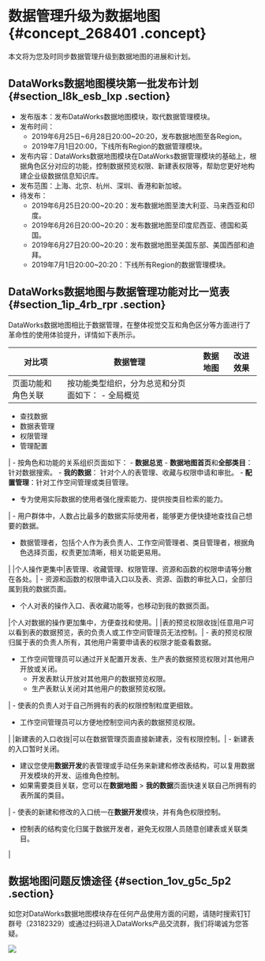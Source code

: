 # 数据管理升级为数据地图 {#concept_268401 .concept}

本文将为您及时同步数据管理升级到数据地图的进展和计划。

## DataWorks数据地图模块第一批发布计划 {#section_l8k_esb_lxp .section}

-   发布版本：发布DataWorks数据地图模块，取代数据管理模块。
-   发布时间：
    -   2019年6月25日~6月28日20:00~20:20，发布数据地图至各Region。
    -   2019年7月1日20:00，下线所有Region的数据管理模块。
-   发布内容：DataWorks数据地图模块在DataWorks数据管理模块的基础上，根据角色区分对应的功能，控制数据预览权限、新建表权限等，帮助您更好地构建企业级数据信息知识库。
-   发布范围：上海、北京、杭州、深圳、香港和新加坡。
-   待发布：
    -   2019年6月25日20:00~20:20：发布数据地图至澳大利亚、马来西亚和印度。
    -   2019年6月26日20:00~20:20：发布数据地图至印度尼西亚、德国和英国。
    -   2019年6月27日20:00~20:20：发布数据地图至美国东部、美国西部和迪拜。
    -   2019年7月1日20:00~20:20：下线所有Region的数据管理模块。

## DataWorks数据地图与数据管理功能对比一览表 {#section_1ip_4rb_rpr .section}

DataWorks数据地图相比于数据管理，在整体视觉交互和角色区分等方面进行了革命性的使用体验提升，详情如下表所示。

|对比项|数据管理|数据地图|改进效果|
|---|----|----|----|
|页面功能和角色关联|按功能类型组织，分为总览和分页面如下： -   全局概览
-   查找数据
-   数据表管理
-   权限管理
-   管理配置

 | -   按角色和功能的关系组织页面如下：
    -   **数据总览**
    -   **数据地图首页**和**全部类目**：针对数据搜索。
    -   **我的数据**： 针对个人的表管理、收藏与权限申请和审批。
    -   **配置管理**：针对工作空间管理或类目管理。
-   专为使用实际数据的使用者强化搜索能力、提供按类目检索的能力。

 | -   用户群体中，人数占比最多的数据实际使用者，能够更方便快捷地查找自己想要的数据。
-   数据管理者，包括个人作为表负责人、工作空间管理者、类目管理者，根据角色选择页面，权责更加清晰，相关功能更易用。

 |
|个人操作更集中|表管理、收藏管理、权限管理、资源和函数的权限申请等分散在各处。| -   资源和函数的权限申请入口以及表、资源、函数的审批入口，全部归属到我的数据页面。
-   个人对表的操作入口、表收藏功能等，也移动到我的数据页面。

 |个人对数据的操作更加集中，方便查找和使用。|
|表的预览权限收拢|任意用户可以看到表的数据预览，表的负责人或工作空间管理员无法控制。| -   表的预览权限归属于表的负责人所有，其他用户需要申请表的权限才能查看数据。
-   工作空间管理员可以通过开关配置开发表、生产表的数据预览权限对其他用户开放或关闭。
    -   开发表默认开放对其他用户的数据预览权限。
    -   生产表默认关闭对其他用户的数据预览权限。

 | -   使表的负责人对于自己所拥有的表的权限控制粒度更细致。
-   工作空间管理员可以方便地控制空间内表的数据预览权限。

 |
|新建表的入口收拢|可以在数据管理页面直接新建表，没有权限控制。| -   新建表的入口暂时关闭。
-   建议您使用**数据开发**的表管理或手动任务来新建和修改表结构，可以复用数据开发模块的开发、运维角色控制。
-   如果需要类目关联，您可以在**数据地图** \> **我的数据**页面快速关联自己所拥有的表所属的类目。

 | -   使表的新建和修改的入口统一在**数据开发**模块，并有角色权限控制。
-   控制表的结构变化归属于数据开发者，避免无权限人员随意创建表或关联类目。

 |

## 数据地图问题反馈途径 {#section_1ov_g5c_5p2 .section}

如您对DataWorks数据地图模块存在任何产品使用方面的问题，请随时搜索钉钉群号（23182329）或通过扫码进入DataWorks产品交流群，我们将竭诚为您答疑。

![](http://static-aliyun-doc.oss-cn-hangzhou.aliyuncs.com/assets/img/221703/156111031647668_zh-CN.png)

